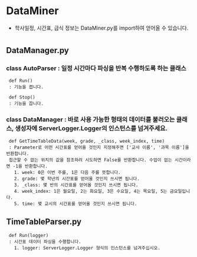 # DataMiner
* 학사일정, 시간표, 급식 정보는 DataMiner.py를 import하여 얻어올 수 있습니다.
#
## DataManager.py
   ### class AutoParser : 일정 시간마다 파싱을 반복 수행하도록 하는 클래스
     def Run()  
     : 기능을 켭니다.  
       
     def Stop()  
     : 기능을 끕니다.  

   ### class DataManager : 바로 사용 가능한 형태의 데이터를 불러오는 클래스, 생성자에 ServerLogger.Logger의 인스턴스를 넘겨주세요.
     def GetTimeTableData(week, grade, _class, week_index, time)  
     : Parameter로 어떤 시간표를 얻어올 것인지 지정해주면 ['교사 이름', '과목 이름']을 반환합니다.  
     접근할 수 없는 위치의 값을 참조하려 시도하면 False를 반환합니다. 수업이 없는 시간이라면 -1을 반환합니다.  
       1. week: 0은 이번 주를, 1은 다음 주를 뜻합니다.  
       2. grade: 몇 학년의 시간표를 얻어올 것인지 쓰시면 됩니다.  
       3. _class: 몇 반의 시간표를 얻어올 것인지 쓰시면 됩니다.  
       4. week_index: 1은 월요일, 2는 화요일, 3은 수요일, 4는 목요일, 5는 금요일입니다.  
       5. time: 몇 교시의 시간표를 얻어올 것인지 쓰시면 됩니다.  
## TimeTableParser.py
     def Run(logger)
     : 시간표 데이터 파싱을 수행합니다.
       1. logger: ServerLogger.Logger 형식의 인스턴스를 넘겨주십시오.